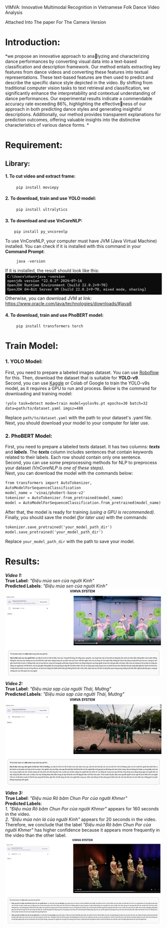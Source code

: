 VIMVA: Innovative Multimodal Recognition in
Vietnamese Folk Dance Video Analysis

Attached Into The paper For The Camera Version

# Introduction:
*we propose an innovative approach to analyzing and characterizing dance performances by converting visual data
into a text-based classification and description framework. Our method
entails extracting key features from dance videos and converting these
features into textual representations. These text-based features are then
used to predict and describe the specific dance style depicted in the video.
By shifting from traditional computer vision tasks to text retrieval and
classification, we significantly enhance the interpretability and contextual
understanding of dance performances. Our experimental results indicate
a commendable accuracy rate exceeding 86%, highlighting the effectiveness of our approach in both predicting dance styles and generating
insightful descriptions. Additionally, our method provides transparent
explanations for prediction outcomes, offering valuable insights into the
distinctive characteristics of various dance forms. *
# Requirement:
## Library:
#### 1. To cut video and extract frame:
```
     pip install moviepy
```
#### 2. To download, train and use YOLO model:
```
     pip install ultralytics
```
#### 3. To download and use VnCoreNLP:
```
    pip install py_vncorenlp
```
To use VnCoreNLP, your computer must have JVM (Java Virtual Machine) installed. You can check if it is installed with this command in your **Command Prompt**:
```
     java -version
```
If it is installed, the result should look like this:
![JVM](jvm.png)
Otherwise, you can download JVM at link: https://www.oracle.com/java/technologies/downloads/#java8
#### 4. To download, train and use PhoBERT model:
```
     pip install transformers torch
```


# Train Model:
### 1. YOLO Model:
First, you need to prepare a labeled images dataset. You can use [Roboflow](https://app.roboflow.com/) for this. Then, download the dataset that is suitable for **YOLO-v9**.<br>
Second, you can use [Kaggle](https://www.kaggle.com/) or Colab of Google to train the YOLO-v9s model, as it requires a GPU to run and process. Below is the command for downloading and training model:
```
!yolo task=detect mode=train model=yolov9s.pt epochs=30 batch=32 data=path/to/dataset.yaml imgsz=480
```
Replace ```path/to/dataset.yaml``` with the path to your dataset's .yaml file.<br>
Next, you should download your model to your computer for later use.

### 2. PhoBERT Model:
First, you need to prepare a labeled texts dataset. It has two columns: ***texts*** and ***labels***. The ***texts*** column includes sentences that contain keywords related to their labels. Each row should contain only one sentence. <br>
Second, you can use some preprocessing methods for NLP to preprocess your dataset *(VnCoreNLP is one of these steps)*. <br>
Next, you can download the model with the commands below:
```
from transformers import AutoTokenizer, AutoModelForSequenceClassification
model_name = 'vinai/phobert-base-v2'
tokenizer = AutoTokenizer.from_pretrained(model_name)
model = AutoModelForSequenceClassification.from_pretrained(model_name)
```
After that, the model is ready for training *(using a GPU is recommended)*. Finally, you should save the model *(for later use)* with the commands:
```
tokenizer.save_pretrained('your_model_path_dir')
model.save_pretrained('your_model_path_dir')
```
Replace ```your_model_path_dir``` with the path to save your model.

# Results:
***Video 1:*** <br>
**True Label**: *"Điệu múa sen của người Kinh"* <br>
**Predicted Labels**: *"Điệu múa sen của người Kinh"*
![Results1](./demo/demo1.jpg) <br>

***Video 2:*** <br>
**True Label**: *"Điệu múa sạp của người Thái, Mường"* <br>
**Predicted Labels**: *"Điệu múa sạp của người Thái, Mường"*
![Results2](./demo/demo2.jpg) <br>

***Video 3:*** <br>
**True Label**: *"Điệu múa Rô băm Chun Por của người Khmer"* <br>
**Predicted Labels**: <br>
*1. "Điệu múa Rô băm Chun Por của người Khmer"* appears for 160 seconds in the video. <br>
*2. "Điệu múa nón lá của người Kinh"* appears for 20 seconds in the video. <br>
Therefore, we conclude that the label *"Điệu múa Rô băm Chun Por của người Khmer"* has higher confidence because it appears more frequently in the video than the other label.
![Results3](./demo/demo3.1.jpg) <br>






